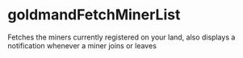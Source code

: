 # goldmandFetchMinerList
Fetches the miners currently registered on your land, also displays a notification whenever a miner joins or leaves
